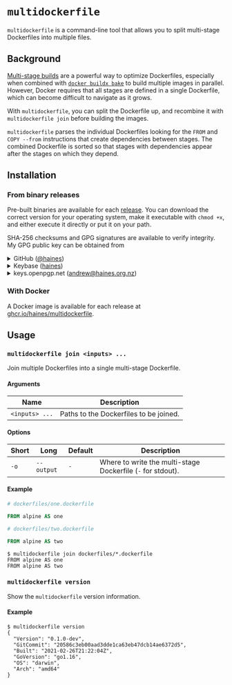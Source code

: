 # `multidockerfile`

`multidockerfile` is a command-line tool that allows you to split multi-stage Dockerfiles into multiple files.

## Background

[Multi-stage builds](https://docs.docker.com/develop/develop-images/multistage-build/) are a powerful way to optimize Dockerfiles, especially when combined with [`docker buildx bake`](https://github.com/docker/buildx/blob/master/docs/reference/buildx_bake.md) to build multiple images in parallel.
However, Docker requires that all stages are defined in a single Dockerfile, which can become difficult to navigate as it grows.

With `multidockerfile`, you can split the Dockerfile up, and recombine it with `multidockerfile join` before building the images.

`multidockerfile` parses the individual Dockerfiles looking for the `FROM` and `COPY --from` instructions that create dependencies between stages.
The combined Dockerfile is sorted so that stages with dependencies appear after the stages on which they depend.

## Installation

### From binary releases

Pre-built binaries are available for each [release](https://github.com/haines/multidockerfile/releases).
You can download the correct version for your operating system, make it executable with `chmod +x`, and either execute it directly or put it on your path.

SHA-256 checksums and GPG signatures are available to verify integrity.
My GPG public key can be obtained from

<details>
  <summary>GitHub (<a href="https://github.com/haines">@haines</a>)</summary>

  ```console
  $ curl https://github.com/haines.gpg | gpg --import
  ```
</details>

<details>
  <summary>Keybase (<a href="https://keybase.io/haines">haines</a>)</summary>

  ```console
  $ curl https://keybase.io/haines/pgp_keys.asc | gpg --import
  ```
</details>

<details>
  <summary>keys.openpgp.net (<a href="https://keys.openpgp.org/search?q=andrew%40haines.org.nz">andrew@haines.org.nz</a>)</summary>

  ```console
  gpg --keyserver keys.openpgp.org --recv-keys 6E225DD62262D98AAC77F9CDB16A6F178227A23E
  ```
</details>

### With Docker

A Docker image is available for each release at [ghcr.io/haines/multidockerfile](https://ghcr.io/haines/multidockerfile).

## Usage

### `multidockerfile join <inputs> ...`

Join multiple Dockerfiles into a single multi-stage Dockerfile.

#### Arguments

| Name | Description |
|-|-|
| `<inputs> ...` | Paths to the Dockerfiles to be joined. |

#### Options

| Short | Long | Default | Description |
|-|-|-|-|
| `-o` | `--output` | `-` | Where to write the multi-stage Dockerfile (`-` for stdout). |

#### Example

```dockerfile
# dockerfiles/one.dockerfile

FROM alpine AS one
```

```dockerfile
# dockerfiles/two.dockerfile

FROM alpine AS two
```

```console
$ multidockerfile join dockerfiles/*.dockerfile
FROM alpine AS one
FROM alpine AS two
```

### `multidockerfile version`

Show the `multidockerfile` version information.

#### Example

```console
$ multidockerfile version
{
  "Version": "0.1.0-dev",
  "GitCommit": "20586c3eb00aad3dde1ca63eb47dcb14ae6372d5",
  "Built": "2021-02-26T21:22:04Z",
  "GoVersion": "go1.16",
  "OS": "darwin",
  "Arch": "amd64"
}
```
